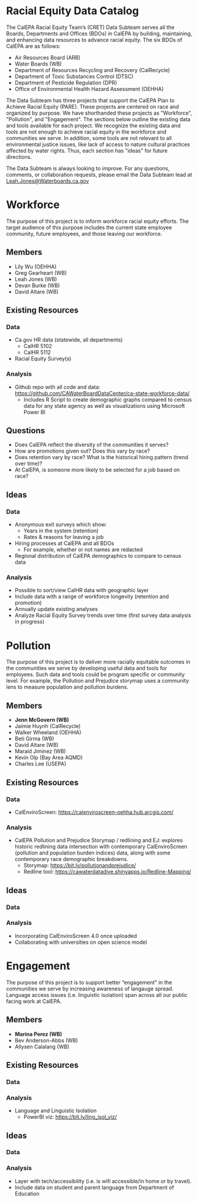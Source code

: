 # Racial Equity Data Catalog

The CalEPA Racial Equity Team’s (CRET) Data Subteam serves all the Boards, Departments and Offices (BDOs) in CalEPA by building, maintaining, and enhancing data resources to advance racial equity. The six BDOs of CalEPA are as follows:
- Air Resources Board (ARB)
- Water Boards (WB)
- Department of Resources Recycling and Recovery (CalRecycle)
- Department of Toxic Substances Control (DTSC)
- Department of Pesticide Regulation (DPR)
- Office of Environmental Health Hazard Assessment (OEHHA)

The Data Subteam has three projects that support the CalEPA Plan to Achieve Racial Equity (PARE). These projects are centered on race and organized by purpose. We have shorthanded these projects as "Workforce", "Pollution", and "Engagement". The sections below outline the existing data and tools available for each project. We recognize the existing data and tools are not enough to achieve racial equity in the workforce and communities we serve. In addition, some tools are not relevant to all environmental justice issues, like lack of access to nature cultural practices affected by water rights. Thus, each section has "ideas" for future directions. 

The Data Subteam is always looking to improve. For any questions, comments, or collaboration requests, please email the Data Subteam lead at <Leah.Jones@Waterboards.ca.gov>



# Workforce 
The purpose of this project is to inform workforce racial equity efforts. The target audience of this purpose includes the current state employee community, future employees, and those leaving our workforce.

## Members 
- Lily Wu (OEHHA)  
- Greg Gearheart (WB)  
- Leah Jones (WB) 
- Devan Burke (WB)  
- David Altare (WB) 

## Existing Resources 
### Data 
- Ca.gov HR data (statewide, all departments) 
  - CalHR 5102 
  - CalHR 5112 
- Racial Equity Survey(s) 

### Analysis 
- Github repo with all code and data: <https://github.com/CAWaterBoardDataCenter/ca-state-workforce-data/>
  - Includes R Script to create demographic graphs compared to census data for any state agency as well as visualizations using Microsoft Power BI 

## Questions 
- Does CalEPA reflect the diversity of the communities it serves?
- How are promotions given out? Does this vary by race? 
- Does retention vary by race? What is the historical hiring pattern (trend over time)? 
- At CalEPA, is someone more likely to be selected for a job based on race? 

## Ideas 
### Data 
- Anonymous exit surveys which show:
  - Years in the system (retention)
  - Rates & reasons for leaving a job 
- Hiring processes at CalEPA and all BDOs
  - For example, whether or not names are redacted 
- Regional distribution of CalEPA demographics to compare to census data 

### Analysis 
- Possible to sort/view CalHR data with geographic layer 
- Include data with a range of workforce longevity (retention and promotion) 
- Annually update existing analyses 
- Analyze Racial Equity Survey trends over time (first survey data analysis in progress) 



# Pollution  
The purpose of this project is to deliver more racially equitable outcomes in the communities we serve by developing useful data and tools for employees. Such data and tools could be program specific or community level. For example, the Pollution and Prejudice storymap uses a community lens to measure population and pollution burdens. 

## Members
- **Jenn McGovern (WB)**
- Jaimie Huynh (CalRecycle)  
- Walker Wheeland (OEHHA)
- Beti Girma (WB) 
- David Altare (WB) 
- Maraid Jiminez (WB) 
- Kevin Olp (Bay Area AQMD)
- Charles Lee (USEPA) 

## Existing Resources 

### Data 
- CalEnviroScreen: https://calenviroscreen-oehha.hub.arcgis.com/ 

### Analysis 
- CalEPA Pollution and Prejudice Storymap / redlining and EJ: explores historic redlining data intersection with contemporary CalEnviroScreen (pollution and population burden indices) data, along with some contemporary race demographic breakdowns.  
  - Storymap:  <https://bit.ly/pollutionandprejudice/>
  - Redline tool: <https://cawaterdatadive.shinyapps.io/Redline-Mapping/>  

## Ideas 
### Data

### Analysis
- Incorporating CalEnviroScreen 4.0 once uploaded 
- Collaborating with universities on open science model 



# Engagement
The purpose of this project is to support better “engagement" in the communities we serve by increasing awareness of langauge spread. Language access issues (i.e. linguistic isolation) span across all our public facing work at CalEPA.
## Members 
- **Marina Perez (WB)**
- Bev Anderson-Abbs (WB) 
- Allysen Calalang (WB) 

## Existing Resources 
### Data 

### Analysis 
- Language and Linguistic Isolation
  - PowerBI viz: <https://bit.ly/ling_isol_viz/>

## Ideas 
### Data 

### Analysis 
- Layer with tech/accessibility (i.e. is wifi accessible/in home or by travel). 
- Include data on student and parent language from Department of Education
